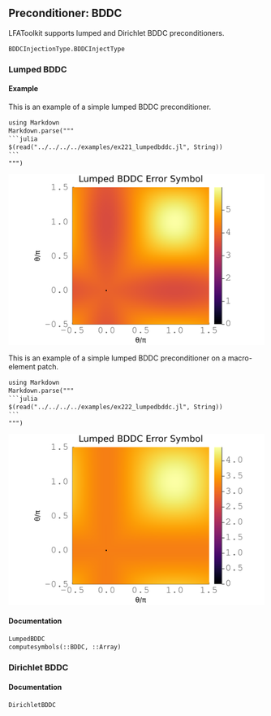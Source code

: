 ## Preconditioner: BDDC

LFAToolkit supports lumped and Dirichlet BDDC preconditioners.

```@docs
BDDCInjectionType.BDDCInjectType
```

### Lumped BDDC

#### Example

This is an example of a simple lumped BDDC preconditioner.

````@eval
using Markdown
Markdown.parse("""
```julia
$(read("../../../../examples/ex221_lumpedbddc.jl", String))
```
""")
````
![](../../img/221_lumpedbddc_spectral_radius_4_2d.png)

This is an example of a simple lumped BDDC preconditioner on a macro-element patch.

````@eval
using Markdown
Markdown.parse("""
```julia
$(read("../../../../examples/ex222_lumpedbddc.jl", String))
```
""")
````
![](../../img/222_lumpedbddc_spectral_radius_4_elem_2d.png)

#### Documentation

```@docs
LumpedBDDC
computesymbols(::BDDC, ::Array)
```

### Dirichlet BDDC

#### Documentation

```@docs
DirichletBDDC
```
